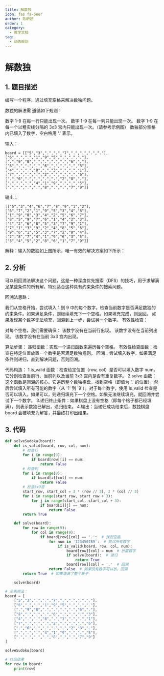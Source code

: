 ```yaml
---
title: 解数独
icon: fas fa-beer
author: 陈昕妍
order: 1
category:
  - 教学文档
tag:
  - 动态规划
---
```


# 解数独
## 1. 题目描述
编写一个程序，通过填充空格来解决数独问题。

数独的解法需 遵循如下规则：

数字 1-9 在每一行只能出现一次。
数字 1-9 在每一列只能出现一次。
数字 1-9 在每一个以粗实线分隔的 3x3 宫内只能出现一次。（请参考示例图）
数独部分空格内已填入了数字，空白格用 '.' 表示。

 
输入：
```
board = [["5","3",".",".","7",".",".",".","."],
["6",".",".","1","9","5",".",".","."],
[".","9","8",".",".",".",".","6","."],
["8",".",".",".","6",".",".",".","3"],
["4",".",".","8",".","3",".",".","1"],
["7",".",".",".","2",".",".",".","6"],
[".","6",".",".",".",".","2","8","."],
[".",".",".","4","1","9",".",".","5"],
[".",".",".",".","8",".",".","7","9"]]
```
输出：
```
[["5","3","4","6","7","8","9","1","2"],
["6","7","2","1","9","5","3","4","8"],
["1","9","8","3","4","2","5","6","7"],
["8","5","9","7","6","1","4","2","3"],
["4","2","6","8","5","3","7","9","1"],
["7","1","3","9","2","4","8","5","6"],
["9","6","1","5","3","7","2","8","4"],
["2","8","7","4","1","9","6","3","5"],
["3","4","5","2","8","6","1","7","9"]]
```
解释：输入的数独如上图所示，唯一有效的解决方案如下所示：


## 2. 分析
可以用回溯法解决这个问题，这是一种深度优先搜索（DFS）的技巧，用于求解满足某些条件的所有解，特别适合这种具有约束条件的搜索问题。

回溯法思路：

我们从空格开始，尝试填入 1 到 9 中的每个数字，检查当前数字是否满足数独的约束条件。如果满足条件，则继续填充下一个空格。如果填充完成，则返回。
如果发现某个数字无法填充，回溯到上一步，尝试另一个数字。
有效性检查：

对每个空格，我们需要确保：
该数字没有在当前行出现。
该数字没有在当前列出现。
该数字没有在当前 3x3 宫内出现。

算法步骤：
递归函数：实现一个递归函数来遍历每个空格。
有效性检查函数：检查在特定位置放置一个数字是否满足数独规则。
回溯：尝试填入数字，如果满足条件则递归，直到解决问题，否则回溯。

代码构造：
1.is_valid 函数：检查给定位置（row, col）是否可以填入数字 num。它分别检查当前行、当前列以及当前 3x3 宫内是否有重复数字。
2.solve 函数：这个函数是回溯的核心。它遍历整个数独棋盘，找到空格（即值为 '.' 的位置），然后尝试填入所有可能的数字（从 '1' 到 '9'）。对于每个数字，使用 is_valid 检查是否可以填入。如果可以，则递归填充下一个空格。如果无法继续填充，就回溯并尝试下一个数字。
3.递归终止条件：如果棋盘上没有空格（即每个格子都已经填满），则表示数独已解出，递归结束。
4.输出：当递归成功结束后，数独棋盘 board 会被填充为解答，并最终打印出结果。

## 3. 代码

```Python
def solveSudoku(board):
    def is_valid(board, row, col, num):
        # 检查行
        for i in range(9):
            if board[row][i] == num:
                return False
        # 检查列
        for i in range(9):
            if board[i][col] == num:
                return False
        # 检查3x3宫
        start_row, start_col = 3 * (row // 3), 3 * (col // 3)
        for i in range(start_row, start_row + 3):
            for j in range(start_col, start_col + 3):
                if board[i][j] == num:
                    return False
        return True

    def solve(board):
        for row in range(9):
            for col in range(9):
                if board[row][col] == '.':  # 找到空格
                    for num in '123456789':  # 尝试所有数字
                        if is_valid(board, row, col, num):
                            board[row][col] = num  # 放置数字
                            if solve(board):  # 递归
                                return True
                            board[row][col] = '.'  # 回溯
                    return False  # 如果没有数字可以放，回溯
        return True  # 如果填满了整个板子

    solve(board)

# 示例用法：
board = [
    ["5","3",".",".","7",".",".",".","."],
    ["6",".",".","1","9","5",".",".","."],
    [".","9","8",".",".",".",".","6","."],
    ["8",".",".",".","6",".",".",".","3"],
    ["4",".",".","8",".","3",".",".","1"],
    ["7",".",".",".","2",".",".",".","6"],
    [".","6",".",".",".",".","2","8","."],
    [".",".",".","4","1","9",".",".","5"],
    [".",".",".",".","8",".",".","7","9"]
]

solveSudoku(board)

# 打印结果
for row in board:
    print(row)



```